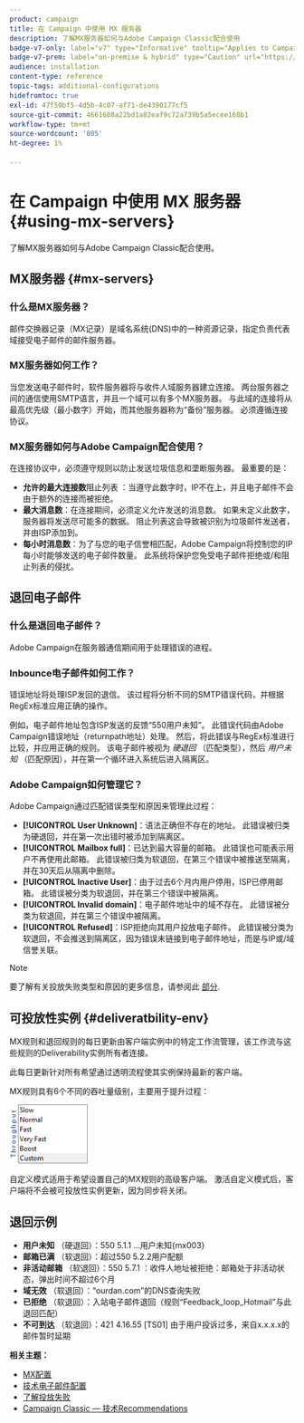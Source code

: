 ```yaml
---
product: campaign
title: 在 Campaign 中使用 MX 服务器
description: 了解MX服务器如何与Adobe Campaign Classic配合使用
badge-v7-only: label="v7" type="Informative" tooltip="Applies to Campaign Classic v7 only"
badge-v7-prem: label="on-premise & hybrid" type="Caution" url="https://experienceleague.adobe.com/docs/campaign-classic/using/installing-campaign-classic/architecture-and-hosting-models/hosting-models-lp/hosting-models.html" tooltip="Applies to on-premise and hybrid deployments only"
audience: installation
content-type: reference
topic-tags: additional-configurations
hidefromtoc: true
exl-id: 47f50bf5-4d5b-4c07-af71-de4390177cf5
source-git-commit: 4661688a22bd1a82eaf9c72a739b5a5ecee168b1
workflow-type: tm+mt
source-wordcount: '805'
ht-degree: 1%

---
```


# 在 Campaign 中使用 MX 服务器 {#using-mx-servers}



了解MX服务器如何与Adobe Campaign Classic配合使用。

## MX服务器 {#mx-servers}

### 什么是MX服务器？

邮件交换器记录（MX记录）是域名系统(DNS)中的一种资源记录，指定负责代表域接受电子邮件的邮件服务器。

### MX服务器如何工作？

当您发送电子邮件时，软件服务器将与收件人域服务器建立连接。 两台服务器之间的通信使用SMTP语言，并且一个域可以有多个MX服务器。 与此域的连接将从最高优先级（最小数字）开始，而其他服务器称为“备份”服务器。 必须遵循连接协议。

### MX服务器如何与Adobe Campaign配合使用？

在连接协议中，必须遵守规则以防止发送垃圾信息和垄断服务器。 最重要的是：

* **允许的最大连接数**&#x200B;阻止列表 ：当遵守此数字时，IP不在上，并且电子邮件不会由于额外的连接而被拒绝。
* **最大消息数**：在连接期间，必须定义允许发送的消息数。 如果未定义此数字，服务器将发送尽可能多的数据。 阻止列表这会导致被识别为垃圾邮件发送者，并由ISP添加到。
* **每小时消息数**：为了与您的电子信誉相匹配，Adobe Campaign将控制您的IP每小时能够发送的电子邮件数量。 此系统将保护您免受电子邮件拒绝或/和阻止列表的侵扰。

## 退回电子邮件

### 什么是退回电子邮件？

Adobe Campaign在服务器通信期间用于处理错误的进程。

### Inbounce电子邮件如何工作？

错误地址将处理ISP发回的退信。 该过程将分析不同的SMTP错误代码，并根据RegEx标准应用正确的操作。

例如，电子邮件地址包含ISP发送的反馈“550用户未知”。 此错误代码由Adobe Campaign错误地址（returnpath地址）处理。 然后，将此错误与RegEx标准进行比较，并应用正确的规则。 该电子邮件被视为 *硬退回* （匹配类型），然后 *用户未知* （匹配原因），并在第一个循环进入系统后进入隔离区。

### Adobe Campaign如何管理它？

Adobe Campaign通过匹配错误类型和原因来管理此过程：

* **[!UICONTROL User Unknown]**：语法正确但不存在的地址。 此错误被归类为硬退回，并在第一次出错时被添加到隔离区。
* **[!UICONTROL Mailbox full]**：已达到最大容量的邮箱。 此错误也可能表示用户不再使用此邮箱。 此错误被归类为软退回，在第三个错误中被推送至隔离，并在30天后从隔离中删除。
* **[!UICONTROL Inactive User]**：由于过去6个月内用户停用，ISP已停用邮箱。 此错误被分类为软退回，并在第三个错误中被隔离。
* **[!UICONTROL Invalid domain]**：电子邮件地址中的域不存在。 此错误被分类为软退回，并在第三个错误中被隔离。
* **[!UICONTROL Refused]**：ISP拒绝向其用户投放电子邮件。 此错误被分类为软退回，不会推送到隔离区，因为错误未链接到电子邮件地址，而是与IP或/域信誉关联。

>[!NOTE]
>
>要了解有关投放失败类型和原因的更多信息，请参阅此 [部分](../../delivery/using/understanding-delivery-failures.md#delivery-failure-types-and-reasons).

## 可投放性实例 {#deliveratbility-env}

MX规则和退回规则的每日更新由客户端实例中的特定工作流管理，该工作流与这些规则的Deliverability实例所有者连接。

此每日更新针对所有希望通过透明流程使其实例保持最新的客户端。

MX规则具有6个不同的吞吐量级别，主要用于提升过程：

![](assets/mx-rules-throughput.png)

自定义模式适用于希望设置自己的MX规则的高级客户端。 激活自定义模式后，客户端将不会被可投放性实例更新，因为同步将关闭。

## 退回示例

* **用户未知** （硬退回）：550 5.1.1 ...用户未知{mx003}
* **邮箱已满** （软退回）：超过550 5.2.2用户配额
* **非活动邮箱** （软退回）：550 5.7.1 ：收件人地址被拒绝：邮箱处于非活动状态，弹出时间不超过6个月
* **域无效** （软退回）：“ourdan.com”的DNS查询失败
* **已拒绝** （软退回）：入站电子邮件退回（规则“Feedback_loop_Hotmail”与此退回匹配）
* **不可到达** （软退回）：421 4.16.55 [TS01] 由于用户投诉过多，来自x.x.x.x的邮件暂时延期

**相关主题：**
* [MX配置](../../installation/using/email-deliverability.md#mx-configuration)
* [技术电子邮件配置](../../installation/using/email-deliverability.md)
* [了解投放失败](../../delivery/using/understanding-delivery-failures.md)
* [Campaign Classic — 技术Recommendations](https://experienceleague.adobe.com/docs/deliverability-learn/deliverability-best-practice-guide/additional-resources/campaign/acc-technical-recommendations.html)
